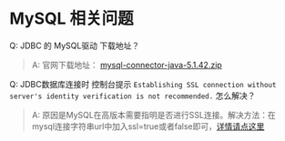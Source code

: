 MySQL 相关问题
==============

Q: JDBC 的 MySQL驱动 下载地址？
> A: 官网下载地址： [mysql-connector-java-5.1.42.zip](https://cdn.mysql.com//Downloads/Connector-J/mysql-connector-java-5.1.42.zip)

Q: JDBC数据库连接时 控制台提示 `Establishing SSL connection without server's identity verification is not recommended.` 怎么解决？
> A: 原因是MySQL在高版本需要指明是否进行SSL连接。解决方法：在mysql连接字符串url中加入ssl=true或者false即可，[详情请点这里](http://www.th7.cn/db/mysql/201603/178838.shtml)
